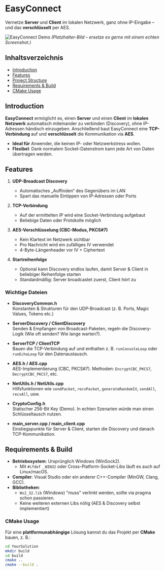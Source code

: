 # EasyConnect

Vernetze **Server** und **Client** im lokalen Netzwerk, ganz ohne IP-Eingabe – und das **verschlüsselt** per AES.

![EasyConnect Demo]([https://via.placeholder.com/600x200?text=EasyConnect+Demo+Screenshot](https://imgbb.com/))  
*(Platzhalter-Bild – ersetze es gerne mit einem echten Screenshot.)*

## Inhaltsverzeichnis
- [Introduction](#introduction)
- [Features](#features)
- [Project Structure](#project-structure)
- [Requirements & Build](#requirements--build)
- [CMake Usage](#cmake-usage)


## Introduction
**EasyConnect** ermöglicht es, einen **Server** und einen **Client** im **lokalen Netzwerk** automatisch miteinander zu verbinden (Discovery), ohne IP-Adressen händisch einzugeben. Anschließend baut EasyConnect eine **TCP-Verbindung** auf und **verschlüsselt** die Kommunikation via **AES**.

- **Ideal für** Anwender, die keinen IP- oder Netzwerkstress wollen.  
- **Flexibel**: Dank normalem Socket-Datenstrom kann jede Art von Daten übertragen werden.

## Features

1. **UDP-Broadcast Discovery**  
   - Automatisches „Auffinden“ des Gegenübers im LAN  
   - Spart das manuelle Eintippen von IP-Adressen oder Ports

2. **TCP-Verbindung**  
   - Auf der ermittelten IP wird eine Socket-Verbindung aufgebaut  
   - Beliebige Daten oder Protokolle möglich

3. **AES-Verschlüsselung (CBC-Modus, PKCS#7)**  
   - Kein Klartext im Netzwerk sichtbar  
   - Pro Nachricht wird ein zufälliges IV verwendet  
   - 4-Byte-Längenheader vor IV + Ciphertext

4. **Startreihenfolge**  
   - Optional kann Discovery endlos laufen, damit Server & Client in beliebiger Reihenfolge starten  
   - Standardmäßig: Server broadcastet zuerst, Client hört zu
### Wichtige Dateien

- **DiscoveryCommon.h**  
  Konstanten & Strukturen für den UDP-Broadcast (z. B. Ports, Magic Values, Tokens etc.)  

- **ServerDiscovery / ClientDiscovery**  
  Senden & Empfangen von Broadcast-Paketen, regeln die Discovery-Logik (Wie oft senden? Wie lange warten?).

- **ServerTCP / ClientTCP**  
  Bauen die TCP-Verbindung auf und enthalten z. B. `runConsoleLoop` oder `runEchoLoop` für den Datenaustausch.

- **AES.h / AES.cpp**  
  AES-Implementierung (CBC, PKCS#7). Methoden: `EncryptCBC_PKCS7`, `DecryptCBC_PKCS7`, etc.

- **NetUtils.h / NetUtils.cpp**  
  Hilfsfunktionen wie `sendPacket`, `recvPacket`, `generateRandomIV`, `sendAll`, `recvAll`, usw.

- **CryptoConfig.h**  
  Statischer 256-Bit Key (Demo). In echten Szenarien würde man einen Schlüsseltausch nutzen.

- **main_server.cpp / main_client.cpp**  
  Einstiegspunkte für Server & Client, starten die Discovery und danach TCP-Kommunikation.

## Requirements & Build

- **Betriebssystem**: Ursprünglich Windows (WinSock2).  
  - Mit `#ifdef _WIN32` oder Cross-Platform-Socket-Libs läuft es auch auf Linux/macOS.
- **Compiler**: Visual Studio oder ein anderer C++-Compiler (MinGW, Clang, GCC).  
- **Bibliotheken**:  
  - `Ws2_32.lib` (Windows) "muss" verlinkt werden, sollte via pragma schon passieren.  
  - Keine weiteren externen Libs nötig (AES & Discovery selbst implementiert)

### CMake Usage

Für eine **plattformunabhängige** Lösung kannst du das Projekt per **CMake** bauen, z. B.:

```bash
cd YourSolution
mkdir build
cd build
cmake ..
cmake --build .
